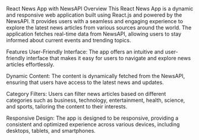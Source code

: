 
React News App with NewsAPI
Overview
This React News App is a dynamic and responsive web application built using React.js and powered by the NewsAPI. It provides users with a seamless and engaging experience to explore the latest news articles from various sources around the world. The application fetches real-time data from NewsAPI, allowing users to stay informed about current events and trending topics.

Features
User-Friendly Interface: The app offers an intuitive and user-friendly interface that makes it easy for users to navigate and explore news articles effortlessly.

Dynamic Content: The content is dynamically fetched from the NewsAPI, ensuring that users have access to the latest news and updates.

Category Filters: Users can filter news articles based on different categories such as business, technology, entertainment, health, science, and sports, tailoring the content to their interests.

Responsive Design: The app is designed to be responsive, providing a consistent and optimized experience across various devices, including desktops, tablets, and smartphones.